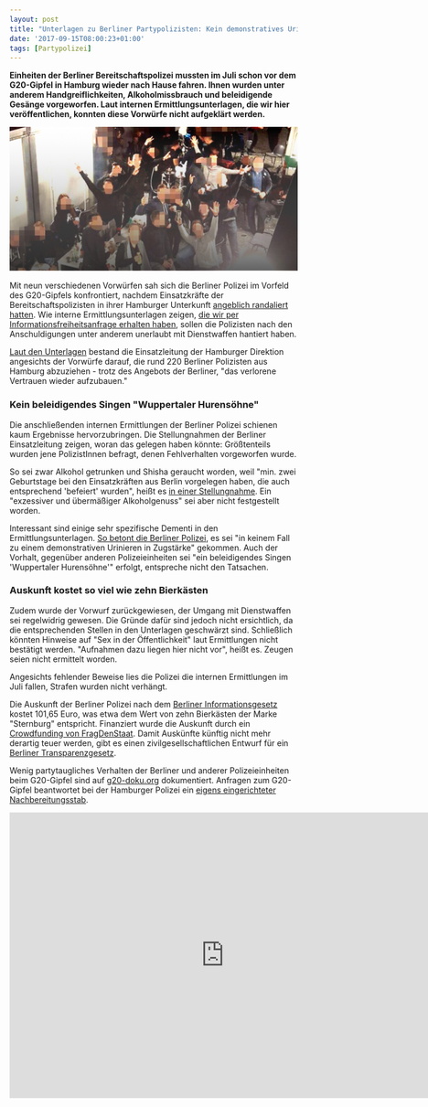 ```yaml
---
layout: post
title: "Unterlagen zu Berliner Partypolizisten: Kein demonstratives Urinieren in Zugstärke"
date: '2017-09-15T08:00:23+01:00'
tags: [Partypolizei]
---
```

**Einheiten der Berliner Bereitschaftspolizei mussten im Juli schon vor dem G20-Gipfel in Hamburg wieder nach Hause fahren. Ihnen wurden unter anderem Handgreiflichkeiten, Alkoholmissbrauch und beleidigende Gesänge vorgeworfen. Laut internen Ermittlungsunterlagen, die wir hier veröffentlichen, konnten diese Vorwürfe nicht aufgeklärt werden.**

<img src="https://github.com/okfde/partypolizei/raw/master/assets/partypolizei.jpg">

Mit neun verschiedenen Vorwürfen sah sich die Berliner Polizei im Vorfeld des G20-Gipfels konfrontiert, nachdem Einsatzkräfte der Bereitschaftspolizisten in ihrer Hamburger Unterkunft <a href="https://www.ndr.de/nachrichten/hamburg/Party-Exzess-vor-G20-sorgt-fuer-Polizei-Aerger,polizei4398.html">angeblich randaliert hatten</a>. Wie interne Ermittlungsunterlagen zeigen, <a href="https://fragdenstaat.de/anfrage/ifg-antrag-interne-untersuchung-zu-partypolizisten/#nachricht-75846">die wir per Informationsfreiheitsanfrage erhalten haben</a>, sollen die Polizisten nach den Anschuldigungen unter anderem unerlaubt mit Dienstwaffen hantiert haben. 

<a href="https://fragdenstaat.de/files/foi/75846/partypolizei-einsatzbericht.pdf">Laut den Unterlagen</a> bestand die Einsatzleitung der Hamburger Direktion angesichts der Vorwürfe darauf, die rund 220 Berliner Polizisten aus Hamburg abzuziehen - trotz des Angebots der Berliner, "das verlorene Vertrauen wieder aufzubauen."

<h3>Kein beleidigendes Singen "Wuppertaler Hurensöhne"</h3>

Die anschließenden internen Ermittlungen der Berliner Polizei schienen kaum Ergebnisse hervorzubringen. Die Stellungnahmen der Berliner Einsatzleitung zeigen, woran das gelegen haben könnte: Größtenteils wurden jene PolizistInnen befragt, denen Fehlverhalten vorgeworfen wurde. 

So sei zwar Alkohol getrunken und Shisha geraucht worden, weil "min. zwei Geburtstage bei den Einsatzkräften aus Berlin vorgelegen haben, die auch entsprechend 'befeiert' wurden", heißt es <a href="https://fragdenstaat.de/files/foi/75846/partypolizei-stellungnahme2.pdf">in einer Stellungnahme</a>. Ein "exzessiver und übermäßiger Alkoholgenuss" sei aber nicht festgestellt worden.

Interessant sind einige sehr spezifische Dementi in den Ermittlungsunterlagen. <a href="https://fragdenstaat.de/files/foi/75846/partypolizei-stellungnahme1.pdf">So betont die Berliner Polizei</a>, es sei "in keinem Fall zu einem demonstrativen Urinieren in Zugstärke" gekommen. Auch der Vorhalt, gegenüber anderen Polizeieinheiten sei "ein beleidigendes Singen 'Wuppertaler Hurensöhne'" erfolgt, entspreche nicht den Tatsachen.

<h3>Auskunft kostet so viel wie zehn Bierkästen</h3>

Zudem wurde der Vorwurf zurückgewiesen, der Umgang mit Dienstwaffen sei regelwidrig gewesen. Die Gründe dafür sind jedoch nicht ersichtlich, da die entsprechenden Stellen in den Unterlagen geschwärzt sind. Schließlich könnten Hinweise auf "Sex in der Öffentlichkeit" laut Ermittlungen nicht bestätigt werden. "Aufnahmen dazu liegen hier nicht vor", heißt es. Zeugen seien nicht ermittelt worden. 

Angesichts fehlender Beweise lies die Polizei die internen Ermittlungen im Juli fallen, Strafen wurden nicht verhängt. 

Die Auskunft der Berliner Polizei nach dem <a href="http://gesetze.berlin.de/jportal/?quelle=jlink&query=InfFrG+BE&psml=bsbeprod.psml&max=true&aiz=true">Berliner Informationsgesetz</a> kostet 101,65 Euro, was etwa dem Wert von zehn Bierkästen der Marke "Sternburg" entspricht. Finanziert wurde die Auskunft durch ein <a href="https://okfde.github.io/partypolizei/">Crowdfunding von FragDenStaat</a>. Damit Auskünfte künftig nicht mehr derartig teuer werden, gibt es einen zivilgesellschaftlichen Entwurf für ein <a href="https://berlin.transparenzgesetz.de/">Berliner Transparenzgesetz</a>.

Wenig partytaugliches Verhalten der Berliner und anderer Polizeieinheiten beim G20-Gipfel sind auf <a href="https://g20-doku.org/">g20-doku.org</a> dokumentiert. Anfragen zum G20-Gipfel beantwortet bei der Hamburger Polizei ein <a href="https://fragdenstaat.de/behoerde/polizei-hamburg/">eigens eingerichteter Nachbereitungsstab</a>.

<embed src="https://fragdenstaat.de/files/foi/75846/partypolizei-stellungnahme1.pdf" width="750" height="500" type="application/pdf" />
